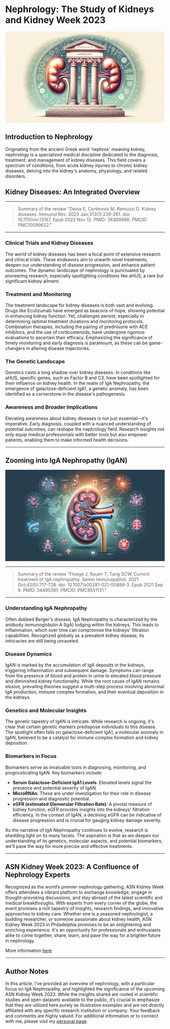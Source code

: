 # Nephrology: The Study of Kidneys and Kidney Week 2023

![](./img/ag007_img001.png)

## Introduction to Nephrology
Originating from the ancient Greek word 'nephros' meaning kidney, nephrology is a specialized medical discipline dedicated to the diagnosis, treatment, and management of kidney diseases. This field covers a spectrum of conditions, from acute kidney injuries to chronic kidney diseases, delving into the kidney's anatomy, physiology, and related disorders.

## Kidney Diseases: An Integrated Overview

------------------------------------------------------------------------

> Summary of the review "Daina E, Cortinovis M, Remuzzi G. Kidney diseases. Immunol Rev. 2023 Jan;313(1):239-261. doi: 10.1111/imr.13167. Epub 2022 Nov 12. PMID: 36369988; PMCID: PMC10099622."

------------------------------------------------------------------------

### Clinical Trials and Kidney Diseases
The world of kidney diseases has been a focal point of extensive research and clinical trials. These endeavors aim to unearth novel treatments, deepen our understanding of disease progression, and enhance patient outcomes. The dynamic landscape of nephrology is punctuated by pioneering research, especially spotlighting conditions like aHUS, a rare but significant kidney ailment.

### Treatment and Monitoring
The treatment landscape for kidney diseases is both vast and evolving. Drugs like Eculizumab have emerged as beacons of hope, showing potential in enhancing kidney function. Yet, challenges persist, especially in determining optimal treatment durations and monitoring protocols. Combination therapies, including the pairing of prednisone with ACE inhibitors, and the use of corticosteroids, have undergone rigorous evaluations to ascertain their efficacy. Emphasizing the significance of timely monitoring and early diagnosis is paramount, as these can be game-changers in altering disease trajectories.

### The Genetic Landscape
Genetics casts a long shadow over kidney diseases. In conditions like aHUS, specific genes, such as Factor B and C3, have been spotlighted for their influence on kidney health. In the realm of IgA Nephropathy, the emergence of galactose-deficient IgA1, a genetic anomaly, has been identified as a cornerstone in the disease's pathogenesis.

### Awareness and Broader Implications
Elevating awareness about kidney diseases is not just essential—it's imperative. Early diagnosis, coupled with a nuanced understanding of potential outcomes, can reshape the nephrology field. Research insights not only equip medical professionals with better tools but also empower patients, enabling them to make informed health decisions.

---

## Zooming into IgA Nephropathy (IgAN)

![](./img/ag007_img002.png)

------------------------------------------------------------------------

> Summary of the review "Floege J, Rauen T, Tang SCW. Current treatment of IgA nephropathy. Semin Immunopathol. 2021 Oct;43(5):717-728. doi: 10.1007/s00281-021-00888-3. Epub 2021 Sep 8. PMID: 34495361; PMCID: PMC8551131."

------------------------------------------------------------------------
### Understanding IgA Nephropathy
Often dubbed Berger's disease, IgA Nephropathy is characterized by the antibody immunoglobulin A (IgA) lodging within the kidneys. This leads to inflammation, which over time can compromise the kidneys' filtration capabilities. Recognized globally as a prevalent kidney disease, its intricacies are still being unraveled.

### Disease Dynamics
IgAN is marked by the accumulation of IgA deposits in the kidneys, triggering inflammation and subsequent damage. Symptoms can range from the presence of blood and protein in urine to elevated blood pressure and diminished kidney functionality. While the root cause of IgAN remains elusive, prevailing theories suggest a multi-step process involving abnormal IgA production, immune complex formation, and their eventual deposition in the kidneys.

### Genetics and Molecular Insights
The genetic tapestry of IgAN is intricate. While research is ongoing, it's clear that certain genetic markers predispose individuals to this disease. The spotlight often falls on galactose-deficient IgA1, a molecular anomaly in IgAN, believed to be a catalyst for immune complex formation and kidney deposition.

### Biomarkers in Focus
Biomarkers serve as invaluable tools in diagnosing, monitoring, and prognosticating IgAN. Key biomarkers include:
- **Serum Galactose-Deficient IgA1 Levels**: Elevated levels signal the presence and potential severity of IgAN.
- **MicroRNAs**: These are under investigation for their role in disease progression and diagnostic potential.
- **eGFR (estimated Glomerular Filtration Rate)**: A pivotal measure of kidney function, eGFR provides insights into the kidneys' filtration efficiency. In the context of IgAN, a declining eGFR can be indicative of disease progression and is crucial for gauging kidney damage severity.

As the narrative of IgA Nephropathy continues to evolve, research is shedding light on its many facets. The aspiration is that as we deepen our understanding of its genetics, molecular aspects, and potential biomarkers, we'll pave the way for more precise and effective treatments.

---

## ASN Kidney Week 2023: A Confluence of Nephrology Experts

Recognized as the world’s premier nephrology gathering, ASN Kidney Week offers attendees a vibrant platform to exchange knowledge, engage in thought-provoking discussions, and stay abreast of the latest scientific and medical breakthroughs. With experts from every corner of the globe, the event promises a rich tapestry of insights, research findings, and innovative approaches to kidney care. Whether one is a seasoned nephrologist, a budding researcher, or someone passionate about kidney health, ASN Kidney Week 2023 in Philadelphia promises to be an enlightening and enriching experience. It's an opportunity for professionals and enthusiasts alike to come together, share, learn, and pave the way for a brighter future in nephrology.

More information [here](https://www.asn-online.org/education/kidneyweek/2023/meeting-overview.aspx)

---

## Author Notes
In this article, I’ve provided an overview of nephrology, with a particular focus on IgA Nephropathy, and highlighted the significance of the upcoming ASN Kidney Week 2023. While the insights shared are rooted in scientific studies and open datasets available to the public, it’s crucial to emphasize that they are utilized here purely as illustrative examples and are not directly affiliated with any specific research institution or company. Your feedback and comments are highly valued. For additional information or to connect with me, please visit my [personal page](https://andreagrioni.github.io).